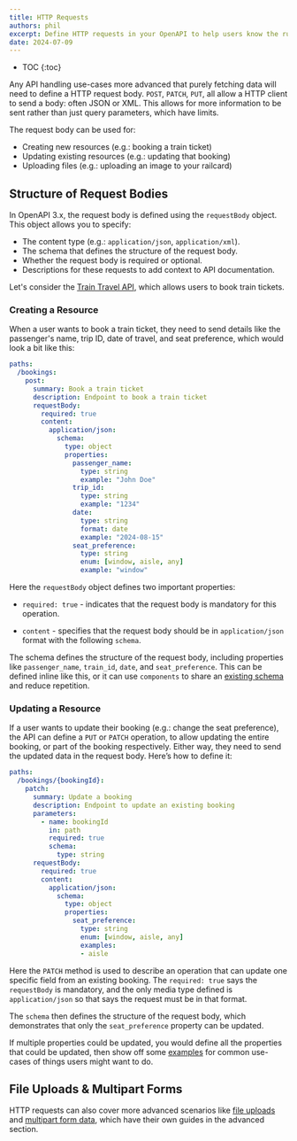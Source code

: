 ```yaml
---
title: HTTP Requests
authors: phil
excerpt: Define HTTP requests in your OpenAPI to help users know the rules on what to send and how.
date: 2024-07-09
---
```


- TOC
{:toc}

Any API handling use-cases more advanced that purely fetching data will need to define a HTTP request body. `POST`, `PATCH`, `PUT`, all allow a HTTP client to send a body: often JSON or XML. This allows for more information to be sent rather than just query parameters, which have limits. 

The request body can be used for:

- Creating new resources (e.g.: booking a train ticket)
- Updating existing resources (e.g.: updating that booking)
- Uploading files (e.g.: uploading an image to your railcard)

## Structure of Request Bodies

In OpenAPI 3.x, the request body is defined using the `requestBody` object. This object allows you to specify:

- The content type (e.g.: `application/json`, `application/xml`).
- The schema that defines the structure of the request body.
- Whether the request body is required or optional.
- Descriptions for these requests to add context to API documentation.

Let's consider the [Train Travel API](https://bump.sh/blog/modern-openapi-petstore-replacement), which allows users to book train tickets.

### Creating a Resource

When a user wants to book a train ticket, they need to send details like the passenger's name, trip ID, date of travel, and seat preference, which would look a bit like this:

```yaml
paths:
  /bookings:
    post:
      summary: Book a train ticket
      description: Endpoint to book a train ticket
      requestBody:
        required: true
        content:
          application/json:
            schema:
              type: object
              properties:
                passenger_name:
                  type: string
                  example: "John Doe"
                trip_id:
                  type: string
                  example: "1234"
                date:
                  type: string
                  format: date
                  example: "2024-08-15"
                seat_preference:
                  type: string
                  enum: [window, aisle, any]
                  example: "window"
```

Here the `requestBody` object defines two important properties:

- `required: true` - indicates that the request body is mandatory for this operation.
  
- `content` - specifies that the request body should be in `application/json` format with the following `schema`.

The schema defines the structure of the request body, including properties like `passenger_name`, `train_id`, `date`, and `seat_preference`. This can be defined inline like this, or it can use `components` to share an [existing schema](_guides/openapi/specification/v3.1/data-models/schema-and-data-types.md) and reduce repetition. 

### Updating a Resource

If a user wants to update their booking (e.g.: change the seat preference), the API can define a `PUT` or `PATCH` operation, to allow updating the entire booking, or part of the booking respectively. Either way, they need to send the updated data in the request body. Here’s how to define it:

```yaml
paths:
  /bookings/{bookingId}:
    patch:
      summary: Update a booking
      description: Endpoint to update an existing booking
      parameters:
        - name: bookingId
          in: path
          required: true
          schema:
            type: string
      requestBody:
        required: true
        content:
          application/json:
            schema:
              type: object
              properties:
                seat_preference:
                  type: string
                  enum: [window, aisle, any]
                  examples: 
                  - aisle
```

Here the `PATCH` method is used to describe an operation that can update one specific field from an existing booking. The `required: true` says the `requestBody` is mandatory, and the only media type defined is `application/json` so that says the request must be in that format.

The `schema` then defines the structure of the request body, which demonstrates that only the `seat_preference` property can be updated.

If multiple properties could be updated, you would define all the properties that could be updated, then show off some [examples](_guides/openapi/specification/v3.1/data-models/examples.md) for common use-cases of things users might want to do.

## File Uploads & Multipart Forms

HTTP requests can also cover more advanced scenarios like [file uploads](_guides/openapi/specification/v3.1/advanced/file-uploads.md) and [multipart form data](_guides/openapi/specification/v3.1/advanced/multipart-form-data.md), which have their own guides in the advanced section.
